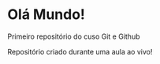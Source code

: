 # Olá Mundo!
 Primeiro repositório do cuso Git e Github

Repositório criado durante uma aula ao vivo!
